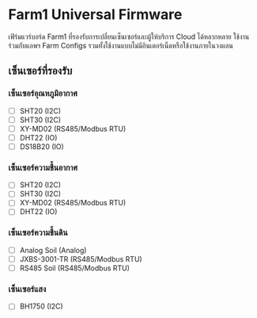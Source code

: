 # Farm1 Universal Firmware

เฟิร์มแวร์บอร์ด Farm1 ที่รองรับการเปลี่ยนเซ็นเซอร์และผู้ให้บริการ Cloud ได้หลากหลาย ใช้งานร่วมกับแอพฯ Farm Configs รวมทั้งใช้งานแบบไม่มีอินเตอร์เน็ตหรือใช้งานภายในวงแลน

## เซ็นเซอร์ที่รองรับ

### เซ็นเซอร์อุณหภูมิอากาศ

 - [ ] SHT20 (I2C)
 - [ ] SHT30 (I2C)
 - [ ] XY-MD02 (RS485/Modbus RTU)
 - [ ] DHT22 (IO)
 - [ ] DS18B20 (IO)

### เซ็นเซอร์ความชื้นอากาศ

 - [ ] SHT20 (I2C)
 - [ ] SHT30 (I2C)
 - [ ] XY-MD02 (RS485/Modbus RTU)
 - [ ] DHT22 (IO)

### เซ็นเซอร์ความชื้นดิน

 - [ ] Analog Soil (Analog)
 - [ ] JXBS-3001-TR (RS485/Modbus RTU)
 - [ ] RS485 Soil (RS485/Modbus RTU)

### เซ็นเซอร์แสง

 - [ ] BH1750 (I2C)

